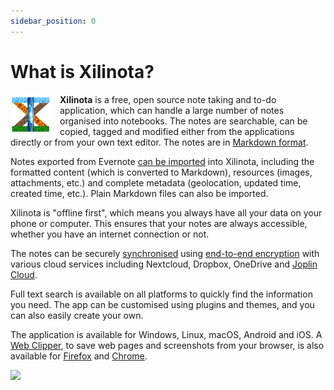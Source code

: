 ```yaml
---
sidebar_position: 0
---
```


# What is Xilinota?

<img width="64" src="https://raw.githubusercontent.com/xilinjia/xilinota/dev/Assets/LinuxIcons/256x256.png" align="left" style="margin-right:15px"/>

**Xilinota** is a free, open source note taking and to-do application, which can handle a large number of notes organised into notebooks. The notes are searchable, can be copied, tagged and modified either from the applications directly or from your own text editor. The notes are in [Markdown format](https://github.com/XilinJia/Xilinota/blob/dev/readme/apps/markdown.md).

Notes exported from Evernote [can be imported](https://github.com/XilinJia/Xilinota/blob/dev/readme/apps/import_export.md) into Xilinota, including the formatted content (which is converted to Markdown), resources (images, attachments, etc.) and complete metadata (geolocation, updated time, created time, etc.). Plain Markdown files can also be imported.

Xilinota is "offline first", which means you always have all your data on your phone or computer. This ensures that your notes are always accessible, whether you have an internet connection or not.

The notes can be securely [synchronised](https://github.com/XilinJia/Xilinota/blob/dev/readme/apps/sync/index.md) using [end-to-end encryption](https://github.com/XilinJia/Xilinota/blob/dev/readme/apps/sync/e2ee.md) with various cloud services including Nextcloud, Dropbox, OneDrive and [Joplin Cloud](https://xilinotaapp.org/plans/).

Full text search is available on all platforms to quickly find the information you need. The app can be customised using plugins and themes, and you can also easily create your own.

The application is available for Windows, Linux, macOS, Android and iOS. A [Web Clipper](https://github.com/XilinJia/Xilinota/blob/dev/readme/apps/clipper.md), to save web pages and screenshots from your browser, is also available for [Firefox](https://addons.mozilla.org/firefox/addon/xilinota-web-clipper/) and [Chrome](https://chrome.google.com/webstore/detail/xilinota-web-clipper/alofnhikmmkdbbbgpnglcpdollgjjfek?hl=en-GB).

<div class="top-screenshot"><img src="https://raw.githubusercontent.com/xilinjia/xilinota/dev/Assets/WebsiteAssets/images/home-top-img.png" style="max-width: 100%; max-height: 35em;"></div>